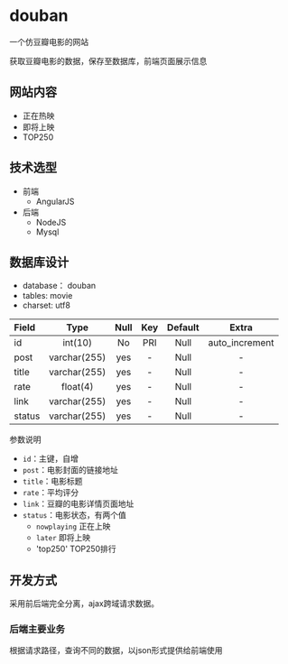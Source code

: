 # douban
一个仿豆瓣电影的网站

获取豆瓣电影的数据，保存至数据库，前端页面展示信息

## 网站内容
- 正在热映
- 即将上映
- TOP250

## 技术选型
- 前端
    - AngularJS
- 后端
    - NodeJS
    - Mysql

## 数据库设计
- database： douban
- tables: movie
- charset: utf8

| 	Field  | 	Type	 | 	  Null	 |	  Key	 |	 Default | 	 Extra      |
|:---------|:-----------:|:---------:|:---------:|:---------:|:------------:|
|   id     |   int(10)	 |     No    |    PRI    |    Null   |auto_increment|
|  post    | varchar(255)|    yes    |    -	     |    Null   |      -       |
|  title   | varchar(255)|    yes    |    -      |    Null   |      -       |  
|  rate    |  float(4)   |    yes    |    -		 |    Null   |		-		|
|  link    | varchar(255)|    yes    |    -      |    Null   |      -       |   
| status   | varchar(255)|    yes    |    -      |    Null   |      -       |

参数说明

- `id`：主键，自增
- `post`：电影封面的链接地址
- `title`：电影标题
- `rate`：平均评分
- `link`：豆瓣的电影详情页面地址
- `status`：电影状态，有两个值
 	- `nowplaying` 正在上映
 	- `later` 即将上映
 	- 'top250' TOP250排行
 	
 	
## 开发方式
采用前后端完全分离，ajax跨域请求数据。
### 后端主要业务
根据请求路径，查询不同的数据，以json形式提供给前端使用


